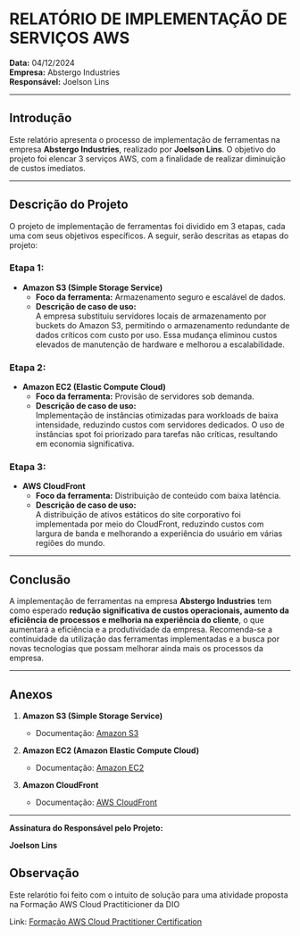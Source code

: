 # RELATÓRIO DE IMPLEMENTAÇÃO DE SERVIÇOS AWS  
**Data:** 04/12/2024  
**Empresa:** Abstergo Industries  
**Responsável:** Joelson Lins

---

## Introdução  
Este relatório apresenta o processo de implementação de ferramentas na empresa **Abstergo Industries**, realizado por **Joelson Lins**. O objetivo do projeto foi elencar 3 serviços AWS, com a finalidade de realizar diminuição de custos imediatos.  

---

## Descrição do Projeto  
O projeto de implementação de ferramentas foi dividido em 3 etapas, cada uma com seus objetivos específicos. A seguir, serão descritas as etapas do projeto:  

### Etapa 1:  
- **Amazon S3 (Simple Storage Service)**  
  - **Foco da ferramenta:** Armazenamento seguro e escalável de dados.  
  - **Descrição de caso de uso:**  
    A empresa substituiu servidores locais de armazenamento por buckets do Amazon S3, permitindo o armazenamento redundante de dados críticos com custo por uso. Essa mudança eliminou custos elevados de manutenção de hardware e melhorou a escalabilidade.  

### Etapa 2:  
- **Amazon EC2 (Elastic Compute Cloud)**  
  - **Foco da ferramenta:** Provisão de servidores sob demanda.  
  - **Descrição de caso de uso:**  
    Implementação de instâncias otimizadas para workloads de baixa intensidade, reduzindo custos com servidores dedicados. O uso de instâncias spot foi priorizado para tarefas não críticas, resultando em economia significativa.  

### Etapa 3:  
- **AWS CloudFront**  
  - **Foco da ferramenta:** Distribuição de conteúdo com baixa latência.  
  - **Descrição de caso de uso:**  
    A distribuição de ativos estáticos do site corporativo foi implementada por meio do CloudFront, reduzindo custos com largura de banda e melhorando a experiência do usuário em várias regiões do mundo.  

---

## Conclusão  
A implementação de ferramentas na empresa **Abstergo Industries** tem como esperado **redução significativa de custos operacionais, aumento da eficiência de processos e melhoria na experiência do cliente**, o que aumentará a eficiência e a produtividade da empresa. Recomenda-se a continuidade da utilização das ferramentas implementadas e a busca por novas tecnologias que possam melhorar ainda mais os processos da empresa.  

---

## Anexos  
1. **Amazon S3 (Simple Storage Service)**
   - Documentação: [Amazon S3](https://docs.aws.amazon.com/s3/)

2. **Amazon EC2 (Amazon Elastic Compute Cloud)**
   - Documentação: [Amazon EC2](https://docs.aws.amazon.com/ec2/)

3. **Amazon CloudFront**
   - Documentação: [AWS CloudFront](https://docs.aws.amazon.com/cloudfront/)

---

**Assinatura do Responsável pelo Projeto:**  

**Joelson Lins** 

## Observação

Este relarótio foi feito com o intuito de solução para uma atividade proposta na Formação AWS Cloud Practiticioner da DIO

Link: <a href="https://web.dio.me/track/formacao-aws-cloud-practitioner-certification" target="_blank">Formação AWS Cloud Practitioner Certification</a>
